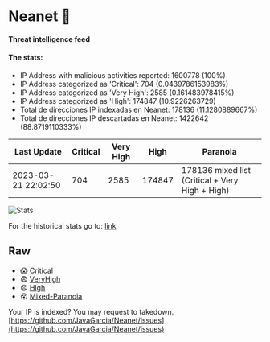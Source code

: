 # Neanet :hocho:
#### Threat intelligence feed
#### The stats:

- IP Address with malicious activities reported: 1600778 (100%)
- IP Address categorized as 'Critical':  704 (0.0439786153983%)
- IP Address categorized as 'Very High':  2585 (0.161483978415%)
- IP Address categorized as 'High':  174847 (10.9226263729)
- Total de direcciones IP indexadas en Neanet:  178136 (11.1280889667%)
- Total de direcciones IP descartadas en Neanet:  1422642 (88.8719110333%)

| Last Update | Critical | Very High | High | Paranoia |
| --- | --- | --- | --- | --- |
| 2023-03-21 22:02:50 | 704 | 2585 | 174847 | 178136 mixed list (Critical + Very High + High)|

![Stats](https://docs.google.com/spreadsheets/d/e/2PACX-1vSnaNMIXVabIpDJjufMlzH7poXnshF3mgd8Is1g9ytUEzVsP5my4Trn8f-xkoLLQ38xpL3HtmUexLo6/pubchart?oid=501124687&format=image)

For the historical stats go to: [link](/stats.csv)
## Raw
- :scream: [Critical](https://raw.githubusercontent.com/JavaGarcia/Neanet/master/blacklists/neanet_critical.txt)
- :fearful: [VeryHigh](https://raw.githubusercontent.com/JavaGarcia/Neanet/master/blacklists/neanet_veryHigh.txtt)
- :frowning: [High](https://raw.githubusercontent.com/JavaGarcia/Neanet/master/blacklists/neanet_high.txt)
- :dizzy_face: [Mixed-Paranoia](https://raw.githubusercontent.com/JavaGarcia/Neanet/master/blacklists/neanet_all.txt)


Your IP is indexed? You may request to takedown. [https://github.com/JavaGarcia/Neanet/issues](https://github.com/JavaGarcia/Neanet/issues)











































































































































































































































































































































































































































































































































































































































































































































































































































































































































































































































































































































































































































































































































































































































































































































































































































































































































































































































































































































































































































































































































































































































































































































































































































































































































































































































































































































































































































































































































































































































































































































































































































































































































































































































































































































































































































































































































































































































































































































































































































































































































































































































































































































































































































































































































































































































































































































































































































































































































































































































































































































































































































































































































































































































































































































































































































































































































































































































































































































































































































































































































































































































































































































































































































































































































































































































































































































































































































































































































































































































































































































































































































































































































































































































































































































































































































































































































































































































































































































































































































































































































































































































































































































































































































































































































































































































































































































































































































































































































































































































































































































































































































































































































































































































































































































































































































































































































































































































































































































































































































































































































































































































